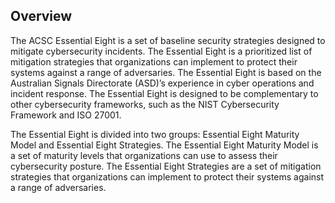 ## Overview

The ACSC Essential Eight is a set of baseline security strategies designed to mitigate cybersecurity incidents. The Essential Eight is a prioritized list of mitigation strategies that organizations can implement to protect their systems against a range of adversaries. The Essential Eight is based on the Australian Signals Directorate (ASD)’s experience in cyber operations and incident response. The Essential Eight is designed to be complementary to other cybersecurity frameworks, such as the NIST Cybersecurity Framework and ISO 27001.

The Essential Eight is divided into two groups: Essential Eight Maturity Model and Essential Eight Strategies. The Essential Eight Maturity Model is a set of maturity levels that organizations can use to assess their cybersecurity posture. The Essential Eight Strategies are a set of mitigation strategies that organizations can implement to protect their systems against a range of adversaries.